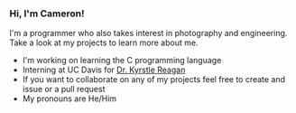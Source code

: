 ### Hi, I'm Cameron!
I'm a programmer who also takes interest in photography and engineering. Take a look at my projects to learn more about me.
- I'm working on learning the C programming language
- Interning at UC Davis for [Dr. Kyrstle Reagan](https://drkrystlereagan.com/)
- If you want to collaborate on any of my projects feel free to create and issue or a pull request
- My pronouns are He/Him
